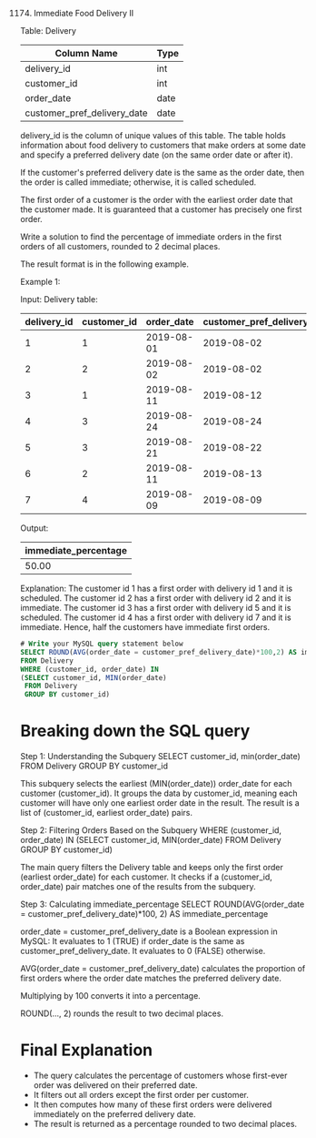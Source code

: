 1174. Immediate Food Delivery II

Table: Delivery

| Column Name                 | Type    |
|-----------------------------|---------|
| delivery_id                 | int     |
| customer_id                 | int     |
| order_date                  | date    |
| customer_pref_delivery_date | date    |

delivery_id is the column of unique values of this table.
The table holds information about food delivery to customers that make orders at some date and specify a preferred delivery date (on the same order date or after it).
 

If the customer's preferred delivery date is the same as the order date, then the order is called immediate; otherwise, it is called scheduled.

The first order of a customer is the order with the earliest order date that the customer made. It is guaranteed that a customer has precisely one first order.

Write a solution to find the percentage of immediate orders in the first orders of all customers, rounded to 2 decimal places.

The result format is in the following example.

Example 1:

Input: 
Delivery table:

| delivery_id | customer_id | order_date | customer_pref_delivery_date |
|-------------|-------------|------------|-----------------------------|
| 1           | 1           | 2019-08-01 | 2019-08-02                  |
| 2           | 2           | 2019-08-02 | 2019-08-02                  |
| 3           | 1           | 2019-08-11 | 2019-08-12                  |
| 4           | 3           | 2019-08-24 | 2019-08-24                  |
| 5           | 3           | 2019-08-21 | 2019-08-22                  |
| 6           | 2           | 2019-08-11 | 2019-08-13                  |
| 7           | 4           | 2019-08-09 | 2019-08-09                  |

Output: 

| immediate_percentage |
|----------------------|
| 50.00                |

Explanation: 
The customer id 1 has a first order with delivery id 1 and it is scheduled.
The customer id 2 has a first order with delivery id 2 and it is immediate.
The customer id 3 has a first order with delivery id 5 and it is scheduled.
The customer id 4 has a first order with delivery id 7 and it is immediate.
Hence, half the customers have immediate first orders.

```sql
# Write your MySQL query statement below
SELECT ROUND(AVG(order_date = customer_pref_delivery_date)*100,2) AS immediate_percentage
FROM Delivery
WHERE (customer_id, order_date) IN 
(SELECT customer_id, MIN(order_date)
 FROM Delivery
 GROUP BY customer_id)
```

# Breaking down the SQL query

Step 1: Understanding the Subquery
SELECT customer_id, min(order_date)
FROM Delivery
GROUP BY customer_id

This subquery selects the earliest (MIN(order_date)) order_date for each customer (customer_id).
It groups the data by customer_id, meaning each customer will have only one earliest order date in the result.
The result is a list of (customer_id, earliest order_date) pairs.

Step 2: Filtering Orders Based on the Subquery
WHERE (customer_id, order_date) IN 
(SELECT customer_id, MIN(order_date)
 FROM Delivery
 GROUP BY customer_id)

The main query filters the Delivery table and keeps only the first order (earliest order_date) for each customer.
It checks if a (customer_id, order_date) pair matches one of the results from the subquery.

Step 3: Calculating immediate_percentage
SELECT ROUND(AVG(order_date = customer_pref_delivery_date)*100, 2) AS immediate_percentage

order_date = customer_pref_delivery_date is a Boolean expression in MySQL:
	It evaluates to 1 (TRUE) if order_date is the same as customer_pref_delivery_date.
	It evaluates to 0 (FALSE) otherwise.

AVG(order_date = customer_pref_delivery_date) calculates the proportion of first orders where the order date matches the preferred delivery date.

Multiplying by 100 converts it into a percentage.

ROUND(..., 2) rounds the result to two decimal places.

# Final Explanation
- The query calculates the percentage of customers whose first-ever order was delivered on their preferred date.
- It filters out all orders except the first order per customer.
- It then computes how many of these first orders were delivered immediately on the preferred delivery date.
- The result is returned as a percentage rounded to two decimal places.





